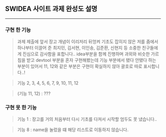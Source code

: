 ## SWIDEA 사이트 과제 완성도 설명

<hr/>

### 구현 한 기능

> 과제 제출에 앞서 장고 개념이 이리저리 뒤엉켜 기초도 잡히지 않은 저를 줌에서 하나부터 이끌어 준 최지민, 김서현, 이인송, 김준환, 신현지 등 소중한 친구들에게 진심으로 감사함을 표합니다..
> idea부분을 함께 진행하며 과외와 비슷한 가르침을 받고 devtool 부분을 혼자 구현해봤는데 기능 부분에서 됐다 안됐다 하는 부분이 있어서 11, 12와 같은 부분은 구현이 확실하지 않아 괄호로 따로 표시합니다..!

> 기능 2, 3, 4, 5, 6, 7, 9, 10, 11, 12

> (기능 11, 12) : ???
### 구현 못 한 기능

>  기능 1 : 장고를 거의 처음부터 다시 기초를 다져서 시작할 엄두도 못 냈습니다..

>  기능 8 : name을 눌렀을 떄 해당 리스트로 이동하지 않습니다.
